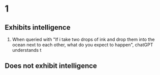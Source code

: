 # 1
## Exhibits intelligence

1. When queried with "If i take two drops of ink and drop them into the ocean next to each other, what do you expect to happen", chatGPT understands t

## Does not exhibit intelligence